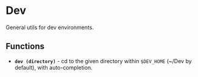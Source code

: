 # Dev

General utils for dev environments.

## Functions

- **`dev (directory)`** - cd to the given directory within `$DEV_HOME` (~/Dev by default), with auto-completion.
